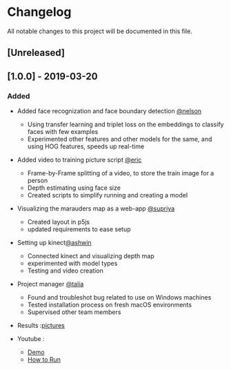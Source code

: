 # Changelog
All notable changes to this project will be documented in this file.

## [Unreleased]

## [1.0.0] - 2019-03-20
### Added
- Added face recognization and  face boundary detection [@nelson](https://github.com/nelsonnn)
    * Using transfer learning and triplet loss on the embeddings to classify faces with few examples
    * Experimented other features and other models for the same, and using HOG features, speeds up real-time 
- Added video to training picture script [@eric](https://github.com/em370)
    * Frame-by-Frame splitting of a video, to store the train image for a person
    * Depth estimating using face size
    * Created scripts to simplify running and creating a model
- Visualizing the marauders map as a web-app [@supriya](https://github.com/supriyanaidu)
    * Created layout in p5js
    * updated requirements to ease setup
- Setting up kinect[@ashwin](https://github.com/ashwinroot)
    * Connected kinect and visualizing depth map
    * experimented with model types
    * Testing and video creation
- Project manager [@talia](link)
    * Found and troubleshot bug related to use on Windows machines
    * Tested installation process on fresh macOS environments
    * Supervised other team members

- Results :[pictures](https://github.com/CUBoulder-2019Sp-IML4HCI/FinalProject-Marauders_Map/tree/master/prototype)
- Youtube :
  * [Demo](https://youtu.be/TrNAKGQKF4Q)
  * [How to Run](https://youtu.be/pv_LqElPHjc)

    
